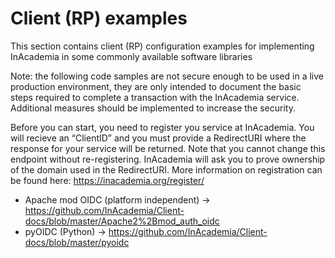 # Client (RP) examples

This section contains client (RP) configuration examples for implementing InAcademia in some commonly available software libraries

Note: the following code samples are not secure enough to be used in a live production environment, they are only intended to document the basic steps required to complete a transaction with the InAcademia service. Additional measures should be implemented to increase the security.

Before you can start, you need to register you service at InAcademia. You will recieve an “ClientID” and 
you must provide a RedirectURI where the response for your service will be returned.  Note that you cannot change this endpoint without re-registering.  InAcademia will ask you to prove ownership of the domain used in the RedirectURI.
More information on registration can be found here: https://inacademia.org/register/

* Apache mod OIDC (platform independent) -> https://github.com/InAcademia/Client-docs/blob/master/Apache2%2Bmod_auth_oidc
* pyOIDC (Python) -> https://github.com/InAcademia/Client-docs/blob/master/pyoidc

